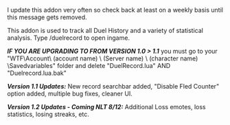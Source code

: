 I update this addon very often so check back at least on a weekly basis until this message gets removed.

This addon is used to track all Duel History and a variety of statistical analysis.
Type /duelrecord to open ingame.


***IF YOU ARE UPGRADING TO FROM VERSION 1.0 > 1.1*** you must go to your "WTF\Account\ (account name) \ (Server name) \ (character name) \Savedvariables" folder and delete "DuelRecord.lua" AND "Duelrecord.lua.bak"


***Version 1.1 Updates:*** New record searchbar added, "Disable Fled Counter" option added, multiple bug fixes, cleaner UI. 

***Version 1.2 Updates - Coming NLT 8/12:*** Additional Loss emotes, loss statistics, losing streaks, etc.
